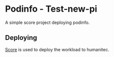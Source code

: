 # Podinfo - Test-new-pi

A simple score project deploying podinfo.

## Deploying

[Score](https://score.dev/) is used to deploy the workload to humanitec.
